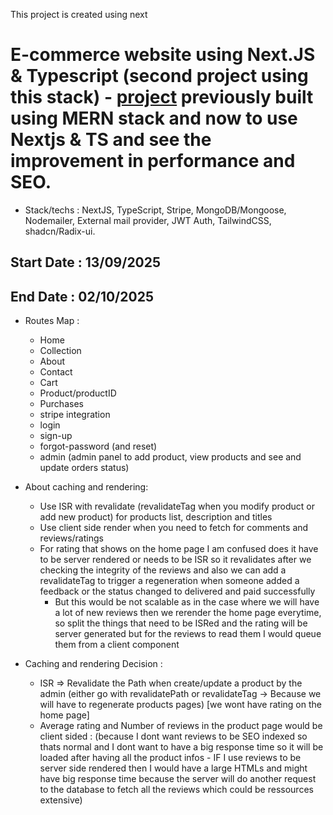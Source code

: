 This project is created using next

# E-commerce website using Next.JS & Typescript (second project using this stack) - [project](https://github.com/amineelamrani/E-Commerce-MERN) previously built using MERN stack and now to use Nextjs & TS and see the improvement in performance and SEO.

- Stack/techs : NextJS, TypeScript, Stripe, MongoDB/Mongoose, Nodemailer, External mail provider, JWT Auth, TailwindCSS, shadcn/Radix-ui.

## Start Date : 13/09/2025

## End Date : 02/10/2025

- Routes Map :

  - Home
  - Collection
  - About
  - Contact
  - Cart
  - Product/productID
  - Purchases
  - stripe integration
  - login
  - sign-up
  - forgot-password (and reset)
  - admin (admin panel to add product, view products and see and update orders status)

- About caching and rendering:

  - Use ISR with revalidate (revalidateTag when you modify product or add new product) for products list, description and titles
  - Use client side render when you need to fetch for comments and reviews/ratings
  - For rating that shows on the home page I am confused does it have to be server rendered or needs to be ISR so it revalidates after we checking the integrity of the reviews and also we can add a revalidateTag to trigger a regeneration when someone added a feedback or the status changed to delivered and paid successfully
    - But this would be not scalable as in the case where we will have a lot of new reviews then we rerender the home page everytime, so split the things that need to be ISRed and the rating will be server generated but for the reviews to read them I would queue them from a client component

- Caching and rendering Decision :
  - ISR => Revalidate the Path when create/update a product by the admin (either go with revalidatePath or revalidateTag -> Because we will have to regenerate products pages) [we wont have rating on the home page]
  - Average rating and Number of reviews in the product page would be client sided : (because I dont want reviews to be SEO indexed so thats normal and I dont want to have a big response time so it will be loaded after having all the product infos - IF I use reviews to be server side rendered then I would have a large HTMLs and might have big response time because the server will do another request to the database to fetch all the reviews which could be ressources extensive)
